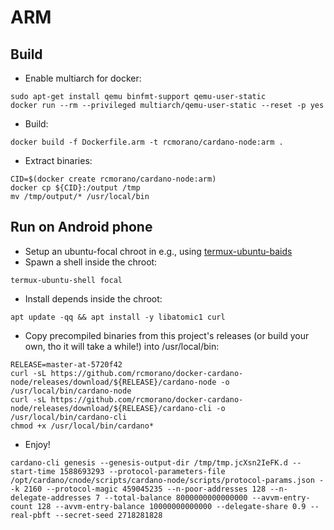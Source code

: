 # ARM

## Build

* Enable multiarch for docker:
```
sudo apt-get install qemu binfmt-support qemu-user-static
docker run --rm --privileged multiarch/qemu-user-static --reset -p yes
```
* Build:
```
docker build -f Dockerfile.arm -t rcmorano/cardano-node:arm .
```
* Extract binaries:
```
CID=$(docker create rcmorano/cardano-node:arm)
docker cp ${CID}:/output /tmp
mv /tmp/output/* /usr/local/bin
```

## Run on Android phone

* Setup an ubuntu-focal chroot in e.g., using [termux-ubuntu-baids]
* Spawn a shell inside the chroot:
```
termux-ubuntu-shell focal
```
* Install depends inside the chroot:
```
apt update -qq && apt install -y libatomic1 curl
```
* Copy precompiled binaries from this project's releases (or build your own, tho it will take a while!) into /usr/local/bin:
```
RELEASE=master-at-5720f42
curl -sL https://github.com/rcmorano/docker-cardano-node/releases/download/${RELEASE}/cardano-node -o /usr/local/bin/cardano-node
curl -sL https://github.com/rcmorano/docker-cardano-node/releases/download/${RELEASE}/cardano-cli -o /usr/local/bin/cardano-cli
chmod +x /usr/local/bin/cardano*
```
* Enjoy!


```
cardano-cli genesis --genesis-output-dir /tmp/tmp.jcXsn2IeFK.d --start-time 1588693293 --protocol-parameters-file /opt/cardano/cnode/scripts/cardano-node/scripts/protocol-params.json --k 2160 --protocol-magic 459045235 --n-poor-addresses 128 --n-delegate-addresses 7 --total-balance 8000000000000000 --avvm-entry-count 128 --avvm-entry-balance 10000000000000 --delegate-share 0.9 --real-pbft --secret-seed 2718281828
```

[termux-ubuntu-baids]: https://github.com/rcmorano/termux-ubuntu-baids#instructions
